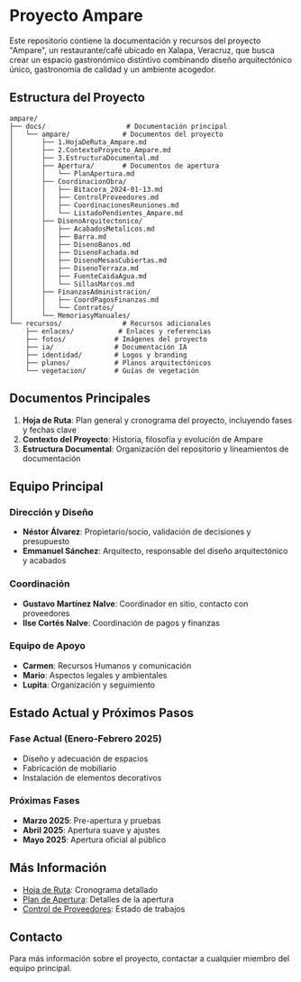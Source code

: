# Proyecto Ampare

Este repositorio contiene la documentación y recursos del proyecto "Ampare", un restaurante/café ubicado en Xalapa, Veracruz, que busca crear un espacio gastronómico distintivo combinando diseño arquitectónico único, gastronomía de calidad y un ambiente acogedor.

## Estructura del Proyecto

```
ampare/
├── docs/                    # Documentación principal
│   └── ampare/             # Documentos del proyecto
│       ├── 1.HojaDeRuta_Ampare.md
│       ├── 2.ContextoProyecto_Ampare.md
│       ├── 3.EstructuraDocumental.md
│       ├── Apertura/       # Documentos de apertura
│       │   └── PlanApertura.md
│       ├── CoordinacionObra/
│       │   ├── Bitacora_2024-01-13.md
│       │   ├── ControlProveedores.md
│       │   ├── CoordinacionesReuniones.md
│       │   └── ListadoPendientes_Ampare.md
│       ├── DisenoArquitectonico/
│       │   ├── AcabadosMetalicos.md
│       │   ├── Barra.md
│       │   ├── DisenoBanos.md
│       │   ├── DisenoFachada.md
│       │   ├── DisenoMesasCubiertas.md
│       │   ├── DisenoTerraza.md
│       │   ├── FuenteCaidaAgua.md
│       │   └── SillasMarcos.md
│       ├── FinanzasAdministracion/
│       │   ├── CoordPagosFinanzas.md
│       │   └── Contratos/
│       └── MemoriasyManuales/
└── recursos/               # Recursos adicionales
    ├── enlaces/           # Enlaces y referencias
    ├── fotos/            # Imágenes del proyecto
    ├── ia/               # Documentación IA
    ├── identidad/        # Logos y branding
    ├── planos/           # Planos arquitectónicos
    └── vegetacion/       # Guías de vegetación
```

## Documentos Principales

1. **Hoja de Ruta**: Plan general y cronograma del proyecto, incluyendo fases y fechas clave
2. **Contexto del Proyecto**: Historia, filosofía y evolución de Ampare
3. **Estructura Documental**: Organización del repositorio y lineamientos de documentación

## Equipo Principal

### Dirección y Diseño
- **Néstor Álvarez**: Propietario/socio, validación de decisiones y presupuesto
- **Emmanuel Sánchez**: Arquitecto, responsable del diseño arquitectónico y acabados

### Coordinación
- **Gustavo Martínez Nalve**: Coordinador en sitio, contacto con proveedores
- **Ilse Cortés Nalve**: Coordinación de pagos y finanzas

### Equipo de Apoyo
- **Carmen**: Recursos Humanos y comunicación
- **Mario**: Aspectos legales y ambientales
- **Lupita**: Organización y seguimiento

## Estado Actual y Próximos Pasos

### Fase Actual (Enero-Febrero 2025)
- Diseño y adecuación de espacios
- Fabricación de mobiliario
- Instalación de elementos decorativos

### Próximas Fases
- **Marzo 2025**: Pre-apertura y pruebas
- **Abril 2025**: Apertura suave y ajustes
- **Mayo 2025**: Apertura oficial al público

## Más Información

- [Hoja de Ruta](docs/ampare/1.HojaDeRuta_Ampare.md): Cronograma detallado
- [Plan de Apertura](docs/ampare/Apertura/PlanApertura.md): Detalles de la apertura
- [Control de Proveedores](docs/ampare/obra/ControlProveedores.md): Estado de trabajos

## Contacto

Para más información sobre el proyecto, contactar a cualquier miembro del equipo principal. 